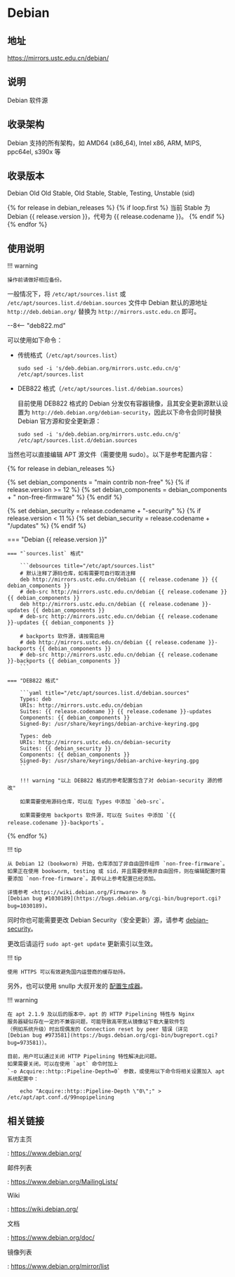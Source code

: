 # Debian

## 地址

<https://mirrors.ustc.edu.cn/debian/>

## 说明

Debian 软件源

## 收录架构

Debian 支持的所有架构，如 AMD64 (x86_64), Intel x86, ARM, MIPS, ppc64el, s390x 等

## 收录版本

Debian Old Old Stable, Old Stable, Stable, Testing, Unstable (sid)

{% for release in debian_releases %}
{% if loop.first %}
当前 Stable 为 Debian {{ release.version }}，代号为 {{ release.codename }}。
{% endif %}
{% endfor %}

## 使用说明

!!! warning

    操作前请做好相应备份。

一般情况下，将 `/etc/apt/sources.list` 或 `/etc/apt/sources.list.d/debian.sources` 文件中 Debian 默认的源地址 `http://deb.debian.org/` 替换为 `http://mirrors.ustc.edu.cn` 即可。

--8<-- "deb822.md"

可以使用如下命令：

- 传统格式（`/etc/apt/sources.list`）

    ```shell
    sudo sed -i 's/deb.debian.org/mirrors.ustc.edu.cn/g' /etc/apt/sources.list
    ```

- DEB822 格式（`/etc/apt/sources.list.d/debian.sources`）

    目前使用 DEB822 格式的 Debian 分发仅有容器镜像，且其安全更新源默认设置为 `http://deb.debian.org/debian-security`，因此以下命令会同时替换 Debian 官方源和安全更新源：

    ```shell
    sudo sed -i 's/deb.debian.org/mirrors.ustc.edu.cn/g' /etc/apt/sources.list.d/debian.sources
    ```

当然也可以直接编辑 APT 源文件（需要使用 sudo）。以下是参考配置内容：

{% for release in debian_releases %}

{% set debian_components = "main contrib non-free" %}
{% if release.version >= 12 %}
{% set debian_components = debian_components + " non-free-firmware" %}
{% endif %}

{% set debian_security = release.codename + "-security" %}
{% if release.version < 11 %}
{% set debian_security = release.codename + "/updates" %}
{% endif %}

=== "Debian {{ release.version }}"

    === "`sources.list` 格式"

        ```debsources title="/etc/apt/sources.list"
        # 默认注释了源码仓库，如有需要可自行取消注释
        deb http://mirrors.ustc.edu.cn/debian {{ release.codename }} {{ debian_components }}
        # deb-src http://mirrors.ustc.edu.cn/debian {{ release.codename }} {{ debian_components }}
        deb http://mirrors.ustc.edu.cn/debian {{ release.codename }}-updates {{ debian_components }}
        # deb-src http://mirrors.ustc.edu.cn/debian {{ release.codename }}-updates {{ debian_components }}

        # backports 软件源，请按需启用
        # deb http://mirrors.ustc.edu.cn/debian {{ release.codename }}-backports {{ debian_components }}
        # deb-src http://mirrors.ustc.edu.cn/debian {{ release.codename }}-backports {{ debian_components }}
        ```

    === "DEB822 格式"

        ```yaml title="/etc/apt/sources.list.d/debian.sources"
        Types: deb
        URIs: http://mirrors.ustc.edu.cn/debian
        Suites: {{ release.codename }} {{ release.codename }}-updates
        Components: {{ debian_components }}
        Signed-By: /usr/share/keyrings/debian-archive-keyring.gpg

        Types: deb
        URIs: http://mirrors.ustc.edu.cn/debian-security
        Suites: {{ debian_security }}
        Components: {{ debian_components }}
        Signed-By: /usr/share/keyrings/debian-archive-keyring.gpg
        ```

        !!! warning "以上 DEB822 格式的参考配置包含了对 debian-security 源的修改"

        如果需要使用源码仓库，可以在 Types 中添加 `deb-src`。

        如果需要使用 backports 软件源，可以在 Suites 中添加 `{{ release.codename }}-backports`。

{% endfor %}

!!! tip

    从 Debian 12 (bookworm) 开始，仓库添加了非自由固件组件 `non-free-firmware`。如果正在使用 bookworm, testing 或 sid，并且需要使用非自由固件，则在编辑配置时需要添加 `non-free-firmware`。其中以上参考配置已经添加。

    详情参考 <https://wiki.debian.org/Firmware> 与
    [Debian bug #1030189](https://bugs.debian.org/cgi-bin/bugreport.cgi?bug=1030189)。

同时你也可能需要更改 Debian Security（安全更新）源，请参考 [debian-security](debian-security.md)。

更改后请运行 `sudo apt-get update` 更新索引以生效。

!!! tip

    使用 HTTPS 可以有效避免国内运营商的缓存劫持。

另外，也可以使用 snullp 大叔开发的 [配置生成器](https://mirrors.ustc.edu.cn/repogen)。

!!! warning

    在 apt 2.1.9 及以后的版本中，apt 的 HTTP Pipelining 特性与 Nginx
    服务器疑似存在一定的不兼容问题，可能导致高带宽从镜像站下载大量软件包
    （例如系统升级）时出现偶发的 Connection reset by peer 错误（详见
    [Debian bug #973581](https://bugs.debian.org/cgi-bin/bugreport.cgi?bug=973581)）。

    目前，用户可以通过关闭 HTTP Pipelining 特性解决此问题。
    如果需要关闭，可以在使用 `apt` 命令时加上
    `-o Acquire::http::Pipeline-Depth=0` 参数，或使用以下命令将相关设置加入 apt 系统配置中：

        echo "Acquire::http::Pipeline-Depth \"0\";" > /etc/apt/apt.conf.d/99nopipelining

## 相关链接

官方主页

:   <https://www.debian.org/>

邮件列表

:   <https://www.debian.org/MailingLists/>

Wiki

:   <https://wiki.debian.org/>

文档

:   <https://www.debian.org/doc/>

镜像列表

:   <https://www.debian.org/mirror/list>
